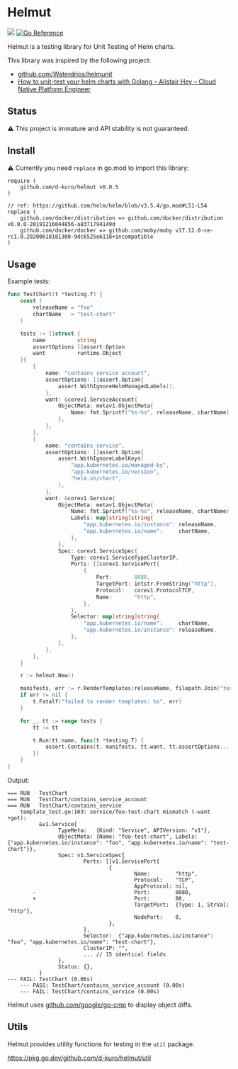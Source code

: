 # Helmut

![](https://github.com/d-kuro/helmut/workflows/main/badge.svg)
[![Go Reference](https://pkg.go.dev/badge/github.com/d-kuro/helmut.svg)](https://pkg.go.dev/github.com/d-kuro/helmut)

Helmut is a testing library for Unit Testing of Helm charts.

This library was inspired by the following project:

* [github.com/Waterdrips/helmunit](https://github.com/Waterdrips/helmunit)
* [How to unit-test your helm charts with Golang – Alistair Hey – Cloud Native Platform Engineer](https://blog.heyal.co.uk/unit-testing-helm-charts/)

## Status

:warning: This project is immature and API stability is not guaranteed.

## Install

:warning: Currently you need `replace` in go.mod to import this library:

```text
require (
	github.com/d-kuro/helmut v0.0.5
)

// ref: https://github.com/helm/helm/blob/v3.5.4/go.mod#L51-L54
replace (
	github.com/docker/distribution => github.com/docker/distribution v0.0.0-20191216044856-a8371794149d
	github.com/docker/docker => github.com/moby/moby v17.12.0-ce-rc1.0.20200618181300-9dc6525e6118+incompatible
)
```

## Usage

Example tests:

```go
func TestChart(t *testing.T) {
	const (
		releaseName = "foo"
		chartName   = "test-chart"
	)

	tests := []struct {
		name          string
		assertOptions []assert.Option
		want          runtime.Object
	}{
		{
			name: "contains service account",
			assertOptions: []assert.Option{
				assert.WithIgnoreHelmManagedLabels(),
			},
			want: &corev1.ServiceAccount{
				ObjectMeta: metav1.ObjectMeta{
					Name: fmt.Sprintf("%s-%s", releaseName, chartName),
				},
			},
		},
		{
			name: "contains service",
			assertOptions: []assert.Option{
				assert.WithIgnoreLabelKeys(
					"app.kubernetes.io/managed-by",
					"app.kubernetes.io/version",
					"helm.sh/chart",
				),
			},
			want: &corev1.Service{
				ObjectMeta: metav1.ObjectMeta{
					Name: fmt.Sprintf("%s-%s", releaseName, chartName),
					Labels: map[string]string{
						"app.kubernetes.io/instance": releaseName,
						"app.kubernetes.io/name":     chartName,
					},
				},
				Spec: corev1.ServiceSpec{
					Type: corev1.ServiceTypeClusterIP,
					Ports: []corev1.ServicePort{
						{
							Port:       8080,
							TargetPort: intstr.FromString("http"),
							Protocol:   corev1.ProtocolTCP,
							Name:       "http",
						},
					},
					Selector: map[string]string{
						"app.kubernetes.io/name":     chartName,
						"app.kubernetes.io/instance": releaseName,
					},
				},
			},
		},
	}

	r := helmut.New()

	manifests, err := r.RenderTemplates(releaseName, filepath.Join("testdata", chartName))
	if err != nil {
		t.Fatalf("failed to render templates: %s", err)
	}

	for _, tt := range tests {
		tt := tt

		t.Run(tt.name, func(t *testing.T) {
			assert.Contains(t, manifests, tt.want, tt.assertOptions...)
		})
	}
}
```

Output:

```text
=== RUN   TestChart
=== RUN   TestChart/contains_service_account
=== RUN   TestChart/contains_service
    template_test.go:163: service/foo-test-chart mismatch (-want +got):
          &v1.Service{
                TypeMeta:   {Kind: "Service", APIVersion: "v1"},
                ObjectMeta: {Name: "foo-test-chart", Labels: {"app.kubernetes.io/instance": "foo", "app.kubernetes.io/name": "test-chart"}},
                Spec: v1.ServiceSpec{
                        Ports: []v1.ServicePort{
                                {
                                        Name:        "http",
                                        Protocol:    "TCP",
                                        AppProtocol: nil,
        -                               Port:        8080,
        +                               Port:        80,
                                        TargetPort:  {Type: 1, StrVal: "http"},
                                        NodePort:    0,
                                },
                        },
                        Selector:  {"app.kubernetes.io/instance": "foo", "app.kubernetes.io/name": "test-chart"},
                        ClusterIP: "",
                        ... // 15 identical fields
                },
                Status: {},
          }
--- FAIL: TestChart (0.06s)
    --- PASS: TestChart/contains_service_account (0.00s)
    --- FAIL: TestChart/contains_service (0.00s)
```

Helmut uses [github.com/google/go-cmp](https://github.com/google/go-cmp) to display object diffs.

## Utils

Helmut provides utility functions for testing in the `util` package.

https://pkg.go.dev/github.com/d-kuro/helmut/util
